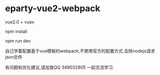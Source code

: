 # eparty-vue2-webpack

vue2.0 + vuex

npm install

npm run dev

自己学着配置基于vue模板的webpack,不使用官方的配置方式.去除nodejs请求json文件

有问题和优化建议,请加我QQ 349032805 一起交流学习.